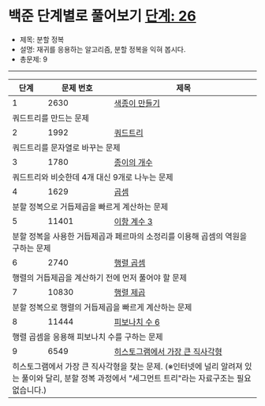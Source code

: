 # 백준 단계별로 풀어보기 [단계: 26](https://www.acmicpc.net/step/20)

- 제목: 분할 정복
- 설명: 재귀를 응용하는 알고리즘, 분할 정복을 익혀 봅시다.
- 총문제: 9
---
<P>
  <table>
    <thead><tr><th>단계</th><th>문제 번호</th><th>제목</th></tr></thead>
    <tbody>
      <tr><td>1</td><td>2630</td><td><a href="https://www.acmicpc.net/problem/2630">색종이 만들기</a></td></tr>
      <tr><td colspan="3">쿼드트리를 만드는 문제</td></tr>
      <tr><td>2</td><td>1992</td><td><a href="https://www.acmicpc.net/problem/1992">쿼드트리</a></td></tr>
      <tr><td colspan="3">쿼드트리를 문자열로 바꾸는 문제</td></tr>
      <tr><td>3</td><td>1780</td><td><a href="https://www.acmicpc.net/problem/1780">종이의 개수</a></td></tr>
      <tr><td colspan="3">쿼드트리와 비슷한데 4개 대신 9개로 나누는 문제</td></tr>
      <tr><td>4</td><td>1629</td><td><a href="https://www.acmicpc.net/problem/1629">곱셈</a></td></tr>
      <tr><td colspan="3">분할 정복으로 거듭제곱을 빠르게 계산하는 문제</td></tr>
      <tr><td>5</td><td>11401</td><td><a href="https://www.acmicpc.net/problem/11401">이항 계수 3</a></td></tr>
      <tr><td colspan="3">분할 정복을 사용한 거듭제곱과 페르마의 소정리를 이용해 곱셈의 역원을 구하는 문제</td></tr>
      <tr><td>6</td><td>2740</td><td><a href="https://www.acmicpc.net/problem/2740">행렬 곱셈</a></td></tr>
      <tr><td colspan="3">행렬의 거듭제곱을 계산하기 전에 먼저 풀어야 할 문제</td></tr>
      <tr><td>7</td><td>10830</td><td><a href="https://www.acmicpc.net/problem/10830">행렬 제곱</a></td></tr>
      <tr><td colspan="3">분할 정복으로 행렬의 거듭제곱을 빠르게 계산하는 문제</td></tr>
      <tr><td>8</td><td>11444</td><td><a href="https://www.acmicpc.net/problem/11444">피보나치 수 6</a></td></tr>
      <tr><td colspan="3">행렬 곱셈을 응용해 피보나치 수를 구하는 문제</td></tr>
      <tr><td>9</td><td>6549</td><td><a href="https://www.acmicpc.net/problem/6549">히스토그램에서 가장 큰 직사각형</a></td></tr>
      <tr><td colspan="3">히스토그램에서 가장 큰 직사각형을 찾는 문제. (※인터넷에 널리 알려져 있는 풀이와 달리, 분할 정복 과정에서 "세그먼트 트리"라는 자료구조는 필요 없습니다.)</td></tr>
    </tbody>
  </table>
</P>